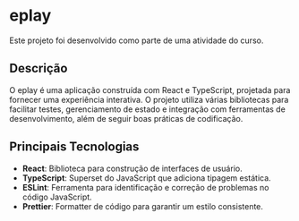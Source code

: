 # eplay

Este projeto foi desenvolvido como parte de uma atividade do curso.

## Descrição
O eplay é uma aplicação construída com React e TypeScript, projetada para fornecer uma experiência interativa. O projeto utiliza várias bibliotecas para facilitar testes, gerenciamento de estado e integração com ferramentas de desenvolvimento, além de seguir boas práticas de codificação.

## Principais Tecnologias
- **React**: Biblioteca para construção de interfaces de usuário.
- **TypeScript**: Superset do JavaScript que adiciona tipagem estática.
- **ESLint**: Ferramenta para identificação e correção de problemas no código JavaScript.
- **Prettier**: Formatter de código para garantir um estilo consistente.
